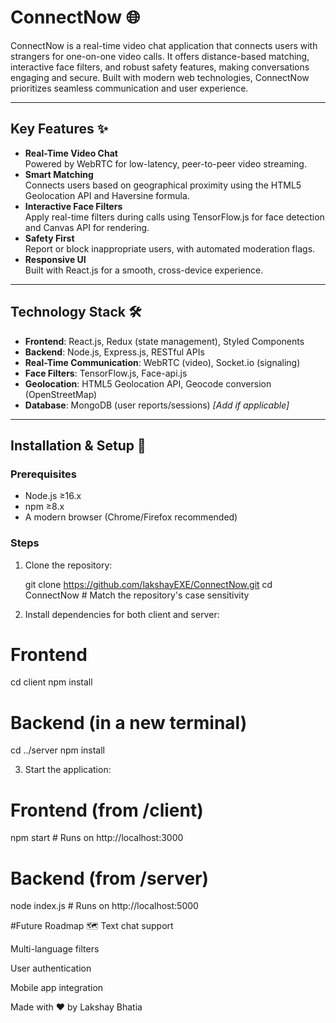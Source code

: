 # ConnectNow 🌐

ConnectNow is a real-time video chat application that connects users with strangers for one-on-one video calls. It offers distance-based matching, interactive face filters, and robust safety features, making conversations engaging and secure. Built with modern web technologies, ConnectNow prioritizes seamless communication and user experience.

---

## Key Features ✨

- **Real-Time Video Chat**  
  Powered by WebRTC for low-latency, peer-to-peer video streaming.  
- **Smart Matching**  
  Connects users based on geographical proximity using the HTML5 Geolocation API and Haversine formula.  
- **Interactive Face Filters**  
  Apply real-time filters during calls using TensorFlow.js for face detection and Canvas API for rendering.  
- **Safety First**  
  Report or block inappropriate users, with automated moderation flags.  
- **Responsive UI**  
  Built with React.js for a smooth, cross-device experience.

---

## Technology Stack 🛠️

- **Frontend**: React.js, Redux (state management), Styled Components  
- **Backend**: Node.js, Express.js, RESTful APIs  
- **Real-Time Communication**: WebRTC (video), Socket.io (signaling)  
- **Face Filters**: TensorFlow.js, Face-api.js  
- **Geolocation**: HTML5 Geolocation API, Geocode conversion (OpenStreetMap)  
- **Database**: MongoDB (user reports/sessions) *[Add if applicable]*  

---

## Installation & Setup 🚀

### Prerequisites
- Node.js ≥16.x
- npm ≥8.x
- A modern browser (Chrome/Firefox recommended)

### Steps
1. Clone the repository:
   
   git clone https://github.com/lakshayEXE/ConnectNow.git
   cd ConnectNow  # Match the repository's case sensitivity

2. Install dependencies for both client and server:

# Frontend
cd client
npm install

# Backend (in a new terminal)
cd ../server
npm install


3. Start the application:
# Frontend (from /client)
npm start  # Runs on http://localhost:3000

# Backend (from /server)
node index.js  # Runs on http://localhost:5000

#Future Roadmap 🗺️
Text chat support

Multi-language filters

User authentication

Mobile app integration

Made with ❤️ by Lakshay Bhatia
